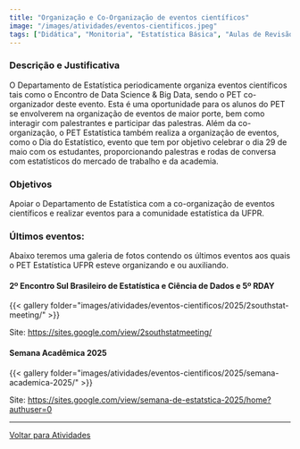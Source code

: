 ```yaml
---
title: "Organização e Co-Organização de eventos científicos"
image: "/images/atividades/eventos-cientificos.jpeg"
tags: ["Didática", "Monitoria", "Estatística Básica", "Aulas de Revisão"]
---
```

  
### **Descrição e Justificativa**

O Departamento de Estatística periodicamente organiza eventos científicos tais como o Encontro de Data Science & Big Data, sendo o PET co-organizador deste evento. Esta é uma oportunidade para os alunos do PET se envolverem na organização de eventos de maior porte, bem como interagir com palestrantes e participar das palestras. Além da co-organização, o PET Estatística também realiza a organização de eventos, como o Dia do Estatístico, evento que tem por objetivo celebrar o dia 29 de maio com os estudantes, proporcionando palestras e rodas de conversa com estatísticos do mercado de trabalho e da academia.

### **Objetivos**

Apoiar o Departamento de Estatística com a co-organização de eventos científicos e realizar eventos para a comunidade estatística da UFPR.

### Últimos eventos:

Abaixo teremos uma galeria de fotos contendo os últimos eventos aos quais o PET Estatística UFPR esteve organizando e ou auxiliando.

#### 2º Encontro Sul Brasileiro de Estatística e Ciência de Dados e 5º RDAY

{{< gallery folder="images/atividades/eventos-cientificos/2025/2southstat-meeting/" >}}

Site: https://sites.google.com/view/2southstatmeeting/


#### Semana Acadêmica 2025

{{< gallery folder="images/atividades/eventos-cientificos/2025/semana-academica-2025/" >}}

Site: https://sites.google.com/view/semana-de-estatstica-2025/home?authuser=0

---
[Voltar para Atividades](/atividades/)